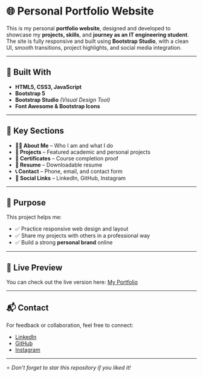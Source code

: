 # 🌐 Personal Portfolio Website

This is my personal **portfolio website**, designed and developed to showcase my **projects, skills**, and **journey as an IT engineering student**.  
The site is fully responsive and built using **Bootstrap Studio**, with a clean UI, smooth transitions, project highlights, and social media integration.

---

## 🔧 Built With

- **HTML5, CSS3, JavaScript**
- **Bootstrap 5**
- **Bootstrap Studio** *(Visual Design Tool)*
- **Font Awesome & Bootstrap Icons**

---

## 📌 Key Sections

- **👨‍💻 About Me** – Who I am and what I do  
- **💼 Projects** – Featured academic and personal projects  
- **📜 Certificates** – Course completion proof  
- **📄 Resume** – Downloadable resume  
- **📞 Contact** – Phone, email, and contact form  
- **🔗 Social Links** – LinkedIn, GitHub, Instagram  

---

## 🚀 Purpose

This project helps me:

- ✅ Practice responsive web design and layout  
- ✅ Share my projects with others in a professional way  
- ✅ Build a strong **personal brand** online  

---

## 🔗 Live Preview

You can check out the live version here: [My Portfolio](https://vighnesh7711.github.io/portfolio/)

---

## 📬 Contact

For feedback or collaboration, feel free to connect:

- [LinkedIn](https://www.linkedin.com/in/vighnesh-gawande-955bb7301/)
- [GitHub](https://github.com/Vighnesh7711)
- [Instagram](https://www.instagram.com/_vigh_nesh.zip_/)

---

⭐ *Don’t forget to star this repository if you liked it!*
